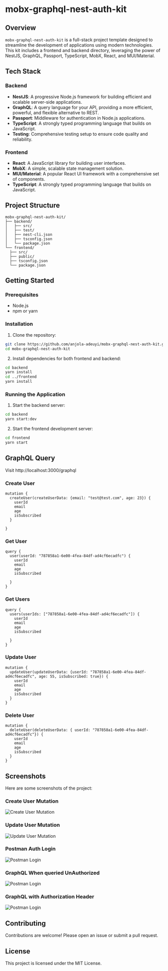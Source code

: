 # mobx-graphql-nest-auth-kit

## Overview

`mobx-graphql-nest-auth-kit` is a full-stack project template designed to streamline the development of applications using modern technologies. This kit includes a frontend and backend directory, leveraging the power of NestJS, GraphQL, Passport, TypeScript, MobX, React, and MUI/Material.

## Tech Stack

### Backend

- **NestJS**: A progressive Node.js framework for building efficient and scalable server-side applications.
- **GraphQL**: A query language for your API, providing a more efficient, powerful, and flexible alternative to REST.
- **Passport**: Middleware for authentication in Node.js applications.
- **TypeScript**: A strongly typed programming language that builds on JavaScript.
- **Testing**: Comprehensive testing setup to ensure code quality and reliability.

### Frontend

- **React**: A JavaScript library for building user interfaces.
- **MobX**: A simple, scalable state management solution.
- **MUI/Material**: A popular React UI framework with a comprehensive set of components.
- **TypeScript**: A strongly typed programming language that builds on JavaScript.

## Project Structure

```
mobx-graphql-nest-auth-kit/
├── backend/
│   ├── src/
│   ├── test/
│   ├── nest-cli.json
│   ├── tsconfig.json
│   └── package.json
└── frontend/
  ├── src/
  ├── public/
  ├── tsconfig.json
  └── package.json
```

## Getting Started

### Prerequisites

- Node.js
- npm or yarn

### Installation

1. Clone the repository:

```sh
git clone https://github.com/anjola-adeuyi/mobx-graphql-nest-auth-kit.git
cd mobx-graphql-nest-auth-kit
```

2. Install dependencies for both frontend and backend:

```sh
cd backend
yarn install
cd ../frontend
yarn install
```

### Running the Application

1. Start the backend server:

```sh
cd backend
yarn start:dev
```

2. Start the frontend development server:

```sh
cd frontend
yarn start
```

## GraphQL Query

Visit http://localhost:3000/graphql

### Create User

```
mutation {
  createUser(createUserData: {email: "test@test.com", age: 23}) {
    userId
    email
    age
    isSubscribed
  }

}
```

### Get User

```
query {
  user(userId: "787858a1-6e00-4fea-84df-ad4cf6ecadfc") {
    userId
    email
    age
    isSubscribed

  }
}
```

### Get Users

```
query {
  users(userIds: ["787858a1-6e00-4fea-84df-ad4cf6ecadfc"]) {
    userId
    email
    age
    isSubscribed

  }
}
```

### Update User

```
mutation {
  updateUser(updateUserData: {userId: "787858a1-6e00-4fea-84df-ad4cf6ecadfc", age: 55, isSubscribed: true}) {
    userId
    email
    age
    isSubscribed
  }
}
```

### Delete User

```
mutation {
  deleteUser(deleteUserData: { userId: "787858a1-6e00-4fea-84df-ad4cf6ecadfc"}) {
    userId
    email
    age
    isSubscribed
  }
}
```

## Screenshots

Here are some screenshots of the project:

### Create User Mutation

![Create User Mutation](public/assets/create_user.png)

### Update User Mutation

![Update User Mutation](public/assets/update_user.png)

### Postman Auth Login

![Postman Login](public/assets/postman_auth_login.png)

### GraphQL When queried UnAuthorized

![Postman Login](public/assets/graphql_unauthorized.png)

### GraphQL with Authorization Header

![Postman Login](public/assets/graphql_is_auth.png)

## Contributing

Contributions are welcome! Please open an issue or submit a pull request.

## License

This project is licensed under the MIT License.
